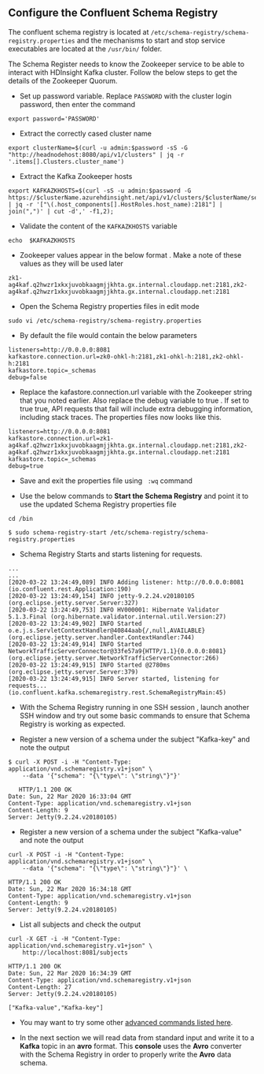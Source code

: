 ## Configure the Confluent Schema Registry

The confluent schema registry is located at  ``` /etc/schema-registry/schema-registry.properties ``` and the mechanisms to start and stop service executables are located at the  ```/usr/bin/``` folder. 

The Schema Register needs to know the Zookeeper service to be able to interact with HDInsight Kafka cluster. Follow the below steps to get the details of the Zookeeper Quorum.

 - Set up password variable. Replace `PASSWORD` with the cluster login password, then enter the command

```
export password='PASSWORD' 
```

- Extract the correctly cased cluster name

``` 
export clusterName=$(curl -u admin:$password -sS -G "http://headnodehost:8080/api/v1/clusters" | jq -r '.items[].Clusters.cluster_name')
```
- Extract the Kafka Zookeeper hosts 

```
export KAFKAZKHOSTS=$(curl -sS -u admin:$password -G https://$clusterName.azurehdinsight.net/api/v1/clusters/$clusterName/services/ZOOKEEPER/components/ZOOKEEPER_SERVER | jq -r '["\(.host_components[].HostRoles.host_name):2181"] | join(",")' | cut -d',' -f1,2);
```
- Validate the content of the ```KAFKAZKHOSTS``` variable
```
echo  $KAFKAZKHOSTS
```
- Zookeeper values appear in the below format . Make a note of these values as they will be used later
```
zk1-ag4kaf.q2hwzr1xkxjuvobkaagmjjkhta.gx.internal.cloudapp.net:2181,zk2-ag4kaf.q2hwzr1xkxjuvobkaagmjjkhta.gx.internal.cloudapp.net:2181
```

- Open the Schema Registry properties files in edit mode

``` 
sudo vi /etc/schema-registry/schema-registry.properties
```
- By default the file would contain the below parameters 
```
listeners=http://0.0.0.0:8081
kafkastore.connection.url=zk0-ohkl-h:2181,zk1-ohkl-h:2181,zk2-ohkl-h:2181
kafkastore.topic=_schemas
debug=false
```
- Replace the kafastore.connection.url variable with the Zookeeper string that you noted earlier.  Also replace the debug variable to true . If set to true true, API requests that fail will include extra debugging information, including stack traces. The properties files now looks like this.  

```
listeners=http://0.0.0.0:8081
kafkastore.connection.url=zk1-ag4kaf.q2hwzr1xkxjuvobkaagmjjkhta.gx.internal.cloudapp.net:2181,zk2-ag4kaf.q2hwzr1xkxjuvobkaagmjjkhta.gx.internal.cloudapp.net:2181
kafkastore.topic=_schemas
debug=true
```

- Save and exit the properties file using ``` :wq``` command

- Use the below commands to **Start the Schema Registry** and point it to use the updated Schema Registry properties file
```
cd /bin
``` 

 ```
 $ sudo schema-registry-start /etc/schema-registry/schema-registry.properties
 ```


- Schema Registry Starts and starts listening for requests. 
```
...
...
[2020-03-22 13:24:49,089] INFO Adding listener: http://0.0.0.0:8081 (io.confluent.rest.Application:190)
[2020-03-22 13:24:49,154] INFO jetty-9.2.24.v20180105 (org.eclipse.jetty.server.Server:327)
[2020-03-22 13:24:49,753] INFO HV000001: Hibernate Validator 5.1.3.Final (org.hibernate.validator.internal.util.Version:27)
[2020-03-22 13:24:49,902] INFO Started o.e.j.s.ServletContextHandler@40844aab{/,null,AVAILABLE} (org.eclipse.jetty.server.handler.ContextHandler:744)
[2020-03-22 13:24:49,914] INFO Started NetworkTrafficServerConnector@33fe57a9{HTTP/1.1}{0.0.0.0:8081} (org.eclipse.jetty.server.NetworkTrafficServerConnector:266)
[2020-03-22 13:24:49,915] INFO Started @2780ms (org.eclipse.jetty.server.Server:379)
[2020-03-22 13:24:49,915] INFO Server started, listening for requests... (io.confluent.kafka.schemaregistry.rest.SchemaRegistryMain:45)
```

- With the Schema Registry running in one SSH session , launch another SSH window and try out some basic commands to ensure that Schema Registry is working as expected.


 - Register a new version of a schema under the subject "Kafka-key" and note the output 
```
$ curl -X POST -i -H "Content-Type: application/vnd.schemaregistry.v1+json" \
    --data '{"schema": "{\"type\": \"string\"}"}'
```
```
   HTTP/1.1 200 OK
Date: Sun, 22 Mar 2020 16:33:04 GMT
Content-Type: application/vnd.schemaregistry.v1+json
Content-Length: 9
Server: Jetty(9.2.24.v20180105)
```
      
 - Register a new version of a schema under the subject "Kafka-value" and note the output

```
curl -X POST -i -H "Content-Type: application/vnd.schemaregistry.v1+json" \
    --data '{"schema": "{\"type\": \"string\"}"}' \
```
```
HTTP/1.1 200 OK
Date: Sun, 22 Mar 2020 16:34:18 GMT
Content-Type: application/vnd.schemaregistry.v1+json
Content-Length: 9
Server: Jetty(9.2.24.v20180105)
```
- List all subjects and check the output 
```
curl -X GET -i -H "Content-Type: application/vnd.schemaregistry.v1+json" \
    http://localhost:8081/subjects
```
```
HTTP/1.1 200 OK
Date: Sun, 22 Mar 2020 16:34:39 GMT
Content-Type: application/vnd.schemaregistry.v1+json
Content-Length: 27
Server: Jetty(9.2.24.v20180105)

["Kafka-value","Kafka-key"]
```
- You may want to try some other [advanced commands listed here](https://docs.confluent.io/1.0/schema-registry/docs/intro.html#quickstart).

- In the next section we will  read data from standard input and write it to a **Kafka** topic in an **avro** format. This **console** uses the **Avro** converter with the Schema Registry in order to properly write the **Avro** data schema.

<!--stackedit_data:
eyJoaXN0b3J5IjpbLTQxMTQxMTQ3OSwtMTgxMDk5NTU4MSwtMT
k5NTc3MjYzNiwtMTUwMzYwMjQxLDQ2MzU0MjM1OCwxNDQ0MTQ3
Nzk3LDE3Mjk3NzczODcsLTE3MzAxNDk4NDUsLTE2OTYzMTE2Nj
ddfQ==
-->